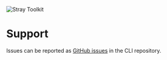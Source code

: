 ![Stray Toolkit](/images/stray-logo.png)
# Support

Issues can be reported as [GitHub issues](https://github.com/StrayRobots/CLI/issues) in the CLI repository.


